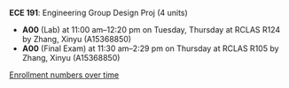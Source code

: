 **ECE 191**: Engineering Group Design Proj (4 units)

- **A00** (Lab) at 11:00 am–12:20 pm on Tuesday, Thursday at RCLAS R124 by Zhang, Xinyu (A15368850)
- **A00** (Final Exam) at 11:30 am–2:29 pm on Thursday at RCLAS R105 by Zhang, Xinyu (A15368850)

[Enrollment numbers over time](./ECE191.tsv)
